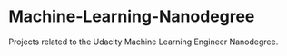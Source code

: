 # Machine-Learning-Nanodegree
Projects related to the Udacity Machine Learning Engineer Nanodegree.
